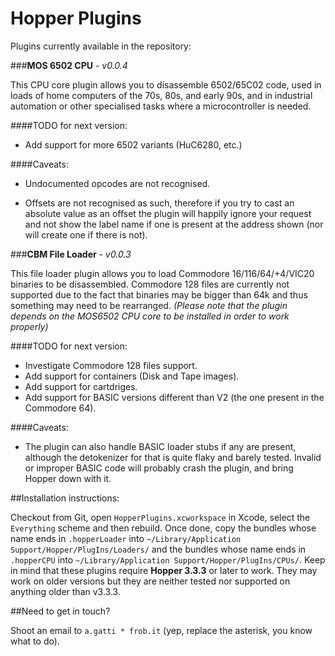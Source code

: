 Hopper Plugins
===

Plugins currently available in the repository:

###**MOS 6502 CPU** - _v0.0.4_

This CPU core plugin allows you to disassemble 6502/65C02 code, used in loads of home computers of the 70s, 80s, and early 90s, and in industrial automation or other specialised tasks where a microcontroller is needed.

####TODO for next version:

* Add support for more 6502 variants (HuC6280, etc.)

####Caveats:

* Undocumented opcodes are not recognised.

* Offsets are not recognised as such, therefore if you try to cast an absolute value as an offset the plugin will happily ignore your request and not show the label name if one is present at the address shown (nor will create one if there is not).

###**CBM File Loader** - _v0.0.3_

This file loader plugin allows you to load Commodore 16/116/64/+4/VIC20 binaries to be disassembled.  Commodore 128 files are currently not supported due to the fact that binaries may be bigger than 64k and thus something may need to be rearranged.  _(Please note that the plugin depends on the MOS6502 CPU core to be installed in order to work properly)_

####TODO for next version:

* Investigate Commodore 128 files support.
* Add support for containers (Disk and Tape images).
* Add support for cartdriges.
* Add support for BASIC versions different than V2 (the one present in the Commodore 64).

####Caveats:

* The plugin can also handle BASIC loader stubs if any are present, although the detokenizer for that is quite flaky and barely tested.  Invalid or improper BASIC code will probably crash the plugin, and bring Hopper down with it.

##Installation instructions:

Checkout from Git, open `HopperPlugins.xcworkspace` in Xcode, select the `Everything` scheme and then rebuild.  Once done, copy the bundles whose name ends in `.hopperLoader` into `~/Library/Application Support/Hopper/PlugIns/Loaders/` and the bundles whose name ends in `.hopperCPU` into `~/Library/Application Support/Hopper/PlugIns/CPUs/`.  Keep in mind that these plugins require **Hopper 3.3.3** or later to work.  They may work on older versions but they are neither tested nor supported on anything older than v3.3.3.

##Need to get in touch?

Shoot an email to `a.gatti * frob.it` (yep, replace the asterisk, you know what to do).

